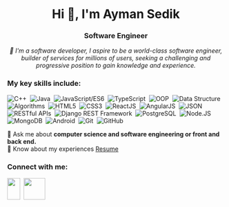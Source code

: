 <h1 align="center">Hi 👋, I'm Ayman Sedik</h1>
<h3 align="center">Software Engineer</h3>

<p align="center" >
<i>📌 I'm a software developer, I aspire to be a world-class software engineer, builder of services for millions of users, 
 seeking a challenging and progressive position to gain knowledge and experience.</i>
</p>
 
<h3>My key skills include:</h3>

![C++](https://img.shields.io/badge/C++-%23f9f9f9.svg?style=flat-square&logo=C%2B%2B&logoColor=5294E2)&nbsp;
![Java](https://img.shields.io/badge/Java-%23f9f9f9.svg?style=flat-square&logo=openjdk&logoColor=5294E2)&nbsp;
![JavaScript/ES6](https://img.shields.io/badge/JavaScript/ES6-%23f9f9f9.svg?style=flat-square&logo=javascript&logoColor=5294E2)&nbsp;
![TypeScript](https://img.shields.io/badge/TypeScript-%23f9f9f9.svg?style=flat-square&logo=TypeScript&logoColor=5294E2)&nbsp;
![OOP](https://img.shields.io/badge/OOP-%23f9f9f9.svg?style=flat-square&logo=OOP&logoColor=5294E2)&nbsp;
![Data Structure](https://img.shields.io/badge/Data_Structure-%23f9f9f9.svg?style=flat-square&logo=Data_Structure&logoColor=5294E2)&nbsp;
![Algorithms](https://img.shields.io/badge/Algorithms-%23f9f9f9.svg?style=flat-square&logo=Algorithms&logoColor=5294E2)&nbsp;
![HTML5](https://img.shields.io/badge/HTML5-%23f9f9f9.svg?style=flat-square&logo=HTML5&logoColor=5294E2)&nbsp;
![CSS3](https://img.shields.io/badge/CSS3-%23f9f9f9.svg?style=flat-square&logo=CSS3&logoColor=5294E2)&nbsp;
![ReactJS](https://img.shields.io/badge/ReactJS-%23f9f9f9.svg?style=flat-square&logo=react&logoColor=5294E2)&nbsp; 
![AngularJS](https://img.shields.io/badge/AngularJS-%23f9f9f9.svg?style=flat-square&logo=angularjs&logoColor=5294E2)&nbsp; 
![JSON](https://img.shields.io/badge/JSON-%23f9f9f9.svg?style=flat-square&logo=JSON&logoColor=5294E2)&nbsp; 
![RESTful APIs](https://img.shields.io/badge/RESTful_APIs-%23f9f9f9.svg?style=flat-square&logo=RESTful_APIs&logoColor=5294E2)&nbsp; 
![Django REST Framework](https://img.shields.io/badge/Django_REST_Framework-%23f9f9f9.svg?style=flat-square&logo=django&logoColor=5294E2)&nbsp;
![PostgreSQL](https://img.shields.io/badge/PostgreSQL-%23f9f9f9.svg?style=flat-square&logo=PostgreSQL&logoColor=5294E2)&nbsp; 
![Node.JS](https://img.shields.io/badge/Node.JS/Express-%23f9f9f9.svg?style=flat-square&logo=node.js&logoColor=5294E2)&nbsp;
![MongoDB](https://img.shields.io/badge/MongoDB-%23f9f9f9.svg?style=flat-square&logo=MongoDB&logoColor=5294E2)&nbsp;
![Android](https://img.shields.io/badge/Android_SDK-%23f9f9f9.svg?style=flat-square&logo=Android&logoColor=5294E2)&nbsp;
![Git](https://img.shields.io/badge/Git-%23f9f9f9.svg?style=flat-square&logo=Git&logoColor=5294E2)&nbsp; 
![GitHub](https://img.shields.io/badge/GitHub-%23f9f9f9.svg?style=flat-square&logo=GitHub&logoColor=5294E2)&nbsp;


💬 Ask me about **computer science and software engineering or front and back end.** <br>
📄 Know about my experiences [Resume](https://drive.google.com/file/d/1v5BrQMQ-aXmBdtmPF39ua6jcOqJLkwtQ/view?usp=sharing)

  <h3>Connect with me:</h3>
  <a href="https://www.linkedin.com/in/ayman-sedik/"><img src="https://raw.githubusercontent.com/rahuldkjain/github-profile-readme-generator/master/src/images/icons/Social/linked-in-alt.svg" height="50" width="30" /></a>&nbsp
  <a href="mailto:aymansedik555@gmail.com"><img src="https://edent.github.io/SuperTinyIcons/images/svg/gmail.svg" height=50px weight=40px></img></a> &nbsp




